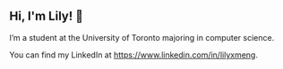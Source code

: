 <h2>Hi, I'm Lily! 👋</h2>

I’m a student at the University of Toronto majoring in computer science.

<!-- <h2>Additional Information</h2> -->
<p>You can find my LinkedIn at <a href="https://www.linkedin.com/in/lilyxmeng">https://www.linkedin.com/in/lilyxmeng</a>.

<!-- ![Lily's github stats](https://github-readme-stats.vercel.app/api?username=LilyxMeng) -->

 

<!--
**LilyxMeng/LilyxMeng** is a ✨ _special_ ✨ repository because its `README.md` (this file) appears on your GitHub profile.

Here are some ideas to get you started:

- 🔭 I’m currently working on ...
- 🌱 I’m currently learning ...
- 👯 I’m looking to collaborate on ...
- 🤔 I’m looking for help with ...
- 💬 Ask me about ...
- 📫 How to reach me: ...
- 😄 Pronouns: ...
- ⚡ Fun fact: ...
-->
